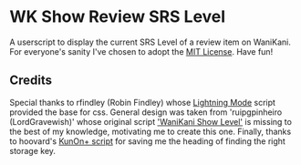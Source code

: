 # WK Show Review SRS Level

A userscript to display the current SRS Level of a review item on WaniKani. For everyone's sanity I've chosen to adopt the [MIT License](https://opensource.org/licenses/MIT). Have fun!

## Credits

Special thanks to rfindley (Robin Findley) whose [Lightning Mode](https://community.wanikani.com/t/UserScript-WaniKani-Lightning-Mode/10201/28) script provided the base for css.
General design was taken from 'ruipgpinheiro (LordGravewish)' whose original script ['WaniKani Show Level'](https://community.wanikani.com/t/Wanikani-Show-Level-101-Shows-SRS-level-during-reviews-No-longer-supported/3882) is missing to the best of my knowledge, motivating me to create this one.
Finally, thanks to hoovard's [KunOn+ script](https://community.wanikani.com/t/New-version-of-KunOn-script-WK-Custom-Review-Question-KunOn/7597) for saving me the heading of finding the right storage key.
